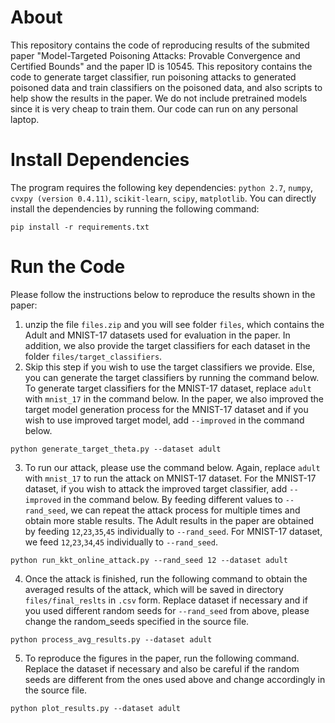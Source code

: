 # About
This repository contains the code of reproducing results of the submited paper "Model-Targeted Poisoning Attacks: Provable Convergence and Certified Bounds" and the paper ID is 10545. This repository contains the code to generate target classifier, run poisoning attacks to generated poisoned data and train classifiers on the poisoned data, and also scripts to help show the results in the paper. We do not include pretrained models since it is very cheap to train them. Our code can run on any personal laptop.

# Install Dependencies
The program requires the following key dependencies:
`python 2.7`, `numpy`, `cvxpy (version 0.4.11)`, `scikit-learn`, `scipy`, `matplotlib`. You can directly install the dependencies by running the following command:
```
pip install -r requirements.txt
```

# Run the Code
Please follow the instructions below to reproduce the results shown in the paper:
1. unzip the file `files.zip` and you will see folder `files`, which contains the Adult and MNIST-17 datasets used for evaluation in the paper. In addition, we also provide the target classifiers for each dataset in the folder `files/target_classifiers`.
2. Skip this step if you wish to use the target classifiers we provide. Else, you can generate the target classifiers by running the command below. To generate target classifiers for the MNIST-17 dataset, replace `adult` with `mnist_17` in the command below. In the paper, we also improved the target model generation process for the MNIST-17 dataset and if you wish to use improved target model, add `--improved` in the command below.
```
python generate_target_theta.py --dataset adult
```

3. To run our attack, please use the command below. Again, replace `adult` with `mnist_17` to run the attack on MNIST-17 dataset. For the MNIST-17 dataset, if you wish to attack the improved target classifier, add `--improved` in the command below. By feeding different values to `--rand_seed`, we can repeat the attack process for multiple times and obtain more stable results. The Adult results in the paper are obtained by feeding `12`,`23`,`35`,`45` individually to `--rand_seed`. For MNIST-17 dataset, we feed `12`,`23`,`34`,`45` individually to `--rand_seed`.
```
python run_kkt_online_attack.py --rand_seed 12 --dataset adult
```

4. Once the attack is finished, run the following command to obtain the averaged results of the attack, which will be saved in directory `files/final_reslts` in `.csv` form. Replace dataset if necessary and if you used different random seeds for `--rand_seed` from above, please change the random_seeds specified in the source file.
```
python process_avg_results.py --dataset adult
```


5. To reproduce the figures in the paper, run the following command. Replace the dataset if necessary and also be careful if the random seeds are different from the ones used above and change accordingly in the source file. 
```
python plot_results.py --dataset adult
```

